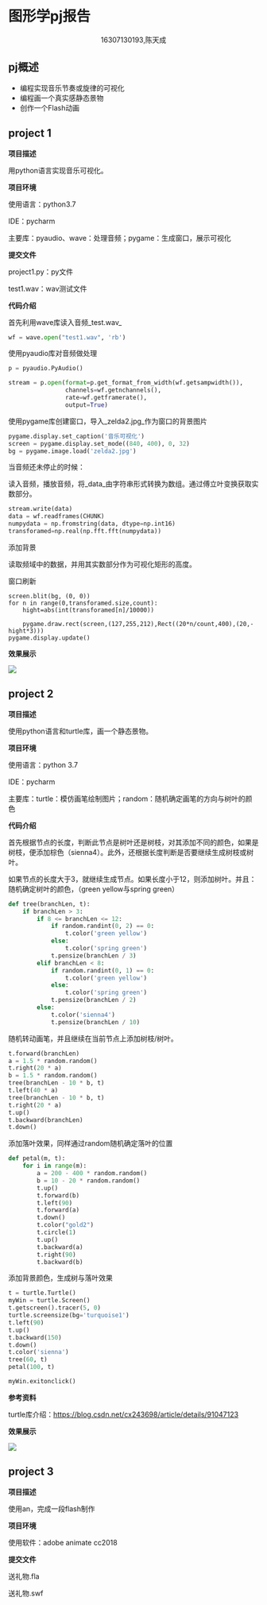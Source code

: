 # 图形学pj报告

<center>
  16307130193,陈天成
</center>

## pj概述

* 编程实现音乐节奏或旋律的可视化
* 编程画一个真实感静态景物
* 创作一个Flash动画

## project 1

**项目描述**

用python语言实现音乐可视化。

**项目环境**

使用语言：python3.7

IDE：pycharm

主要库：pyaudio、wave：处理音频；pygame：生成窗口，展示可视化

**提交文件**

project1.py：py文件

test1.wav：wav测试文件

**代码介绍**

首先利用wave库读入音频_test.wav_

```python
wf = wave.open("test1.wav", 'rb')
```

使用pyaudio库对音频做处理

```python
p = pyaudio.PyAudio()

stream = p.open(format=p.get_format_from_width(wf.getsampwidth()),
                channels=wf.getnchannels(),
                rate=wf.getframerate(),
                output=True)
```

使用pygame库创建窗口，导入_zelda2.jpg_作为窗口的背景图片

```python
pygame.display.set_caption('音乐可视化')
screen = pygame.display.set_mode((840, 400), 0, 32)
bg = pygame.image.load('zelda2.jpg')
```

当音频还未停止的时候：

读入音频，播放音频，将_data_由字符串形式转换为数组。通过傅立叶变换获取实数部分。

```python
stream.write(data)
data = wf.readframes(CHUNK)
numpydata = np.fromstring(data, dtype=np.int16)
transforamed=np.real(np.fft.fft(numpydata))
```

添加背景

读取频域中的数据，并用其实数部分作为可视化矩形的高度。

窗口刷新

```
screen.blit(bg, (0, 0))
for n in range(0,transforamed.size,count):
    hight=abs(int(transforamed[n]/10000))

    pygame.draw.rect(screen,(127,255,212),Rect((20*n/count,400),(20,-hight*3)))
pygame.display.update()
```

**效果展示**

![](https://github.com/handcomechan-1997/Graphics_PJ/pics/result1.png)

## project 2

**项目描述**

使用python语言和turtle库，画一个静态景物。

**项目环境**

使用语言：python 3.7

IDE：pycharm

主要库：turtle：模仿画笔绘制图片；random：随机确定画笔的方向与树叶的颜色

**代码介绍**

首先根据节点的长度，判断此节点是树叶还是树枝，对其添加不同的颜色，如果是树枝，便添加棕色（sienna4）。此外，还根据长度判断是否要继续生成树枝或树叶。

如果节点的长度大于3，就继续生成节点。如果长度小于12，则添加树叶。并且：随机确定树叶的颜色，（green yellow与spring green）

```python
def tree(branchLen, t):
    if branchLen > 3:
        if 8 <= branchLen <= 12:
            if random.randint(0, 2) == 0:
                t.color('green yellow')
            else:
                t.color('spring green')
            t.pensize(branchLen / 3)
        elif branchLen < 8:
            if random.randint(0, 1) == 0:
                t.color('green yellow')
            else:
                t.color('spring green')
            t.pensize(branchLen / 2)
        else:
            t.color('sienna4')
            t.pensize(branchLen / 10)
```

随机转动画笔，并且继续在当前节点上添加树枝/树叶。

```python
t.forward(branchLen)
a = 1.5 * random.random()
t.right(20 * a)
b = 1.5 * random.random()
tree(branchLen - 10 * b, t)
t.left(40 * a)
tree(branchLen - 10 * b, t)
t.right(20 * a)
t.up()
t.backward(branchLen)
t.down()
```

添加落叶效果，同样通过random随机确定落叶的位置

```python
def petal(m, t):  
    for i in range(m):
        a = 200 - 400 * random.random()
        b = 10 - 20 * random.random()
        t.up()
        t.forward(b)
        t.left(90)
        t.forward(a)
        t.down()
        t.color("gold2")
        t.circle(1)
        t.up()
        t.backward(a)
        t.right(90)
        t.backward(b)
```

添加背景颜色，生成树与落叶效果

```python
t = turtle.Turtle()
myWin = turtle.Screen()
t.getscreen().tracer(5, 0)
turtle.screensize(bg='turquoise1')
t.left(90)
t.up()
t.backward(150)
t.down()
t.color('sienna')
tree(60, t)
petal(100, t)

myWin.exitonclick()
```

**参考资料**

turtle库介绍：https://blog.csdn.net/cx243698/article/details/91047123

**效果展示**

![](https://github.com/handcomechan-1997/Graphics_PJ/pics/result2.png)

## project 3

**项目描述**

使用an，完成一段flash制作

**项目环境**

使用软件：adobe animate cc2018

**提交文件**

送礼物.fla

送礼物.swf

